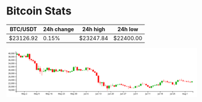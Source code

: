 # Bitcoin Stats

BTC/USDT|24h change|24h high|24h low|
|---|---|---|---|
|$23126.92|0.15%|$23247.84|$22400.00|

<img src="./chart.svg">
